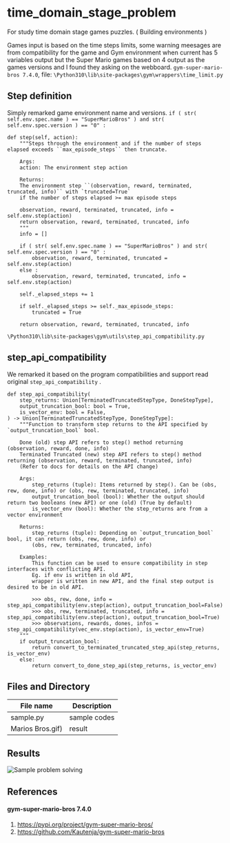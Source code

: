 # time_domain_stage_problem

For study time domain stage games puzzles. ( Building environments )

Games input is based on the time steps limits, some warning meesages are from compatibility for the game and Gym environment when current has 5 variables output but the Super Mario games based on 4 output as the games versions and I found they asking on the webboard. ```gym-super-mario-bros 7.4.0```, file: ```\Python310\lib\site-packages\gym\wrappers\time_limit.py```

## Step definition ##

Simply remarked game environment name and versions. ```if ( str( self.env.spec.name ) == "SuperMarioBros" ) and str( self.env.spec.version ) == "0" :```

```
def step(self, action):
    """Steps through the environment and if the number of steps elapsed exceeds ``max_episode_steps`` then truncate.

    Args:
    action: The environment step action

    Returns:
    The environment step ``(observation, reward, terminated, truncated, info)`` with `truncated=True`
    if the number of steps elapsed >= max episode steps

    observation, reward, terminated, truncated, info = self.env.step(action)
    return observation, reward, terminated, truncated, info
    """
    info = []
	
    if ( str( self.env.spec.name ) == "SuperMarioBros" ) and str( self.env.spec.version ) == "0" :
        observation, reward, terminated, truncated = self.env.step(action)
    else :	
        observation, reward, terminated, truncated, info = self.env.step(action)
		
    self._elapsed_steps += 1

    if self._elapsed_steps >= self._max_episode_steps:
        truncated = True
    
    return observation, reward, terminated, truncated, info
```

```\Python310\lib\site-packages\gym\utils\step_api_compatibility.py ```

## step_api_compatibility ##

We remarked it based on the program compatibilities and support read original ```step_api_compatibility``` .

```
def step_api_compatibility(
    step_returns: Union[TerminatedTruncatedStepType, DoneStepType],
    output_truncation_bool: bool = True,
    is_vector_env: bool = False,
) -> Union[TerminatedTruncatedStepType, DoneStepType]:
    """Function to transform step returns to the API specified by `output_truncation_bool` bool.

    Done (old) step API refers to step() method returning (observation, reward, done, info)
    Terminated Truncated (new) step API refers to step() method returning (observation, reward, terminated, truncated, info)
    (Refer to docs for details on the API change)

    Args:
        step_returns (tuple): Items returned by step(). Can be (obs, rew, done, info) or (obs, rew, terminated, truncated, info)
        output_truncation_bool (bool): Whether the output should return two booleans (new API) or one (old) (True by default)
        is_vector_env (bool): Whether the step_returns are from a vector environment

    Returns:
        step_returns (tuple): Depending on `output_truncation_bool` bool, it can return (obs, rew, done, info) or 
        (obs, rew, terminated, truncated, info)

    Examples:
        This function can be used to ensure compatibility in step interfaces with conflicting API. 
        Eg. if env is written in old API,
        wrapper is written in new API, and the final step output is desired to be in old API.

        >>> obs, rew, done, info = step_api_compatibility(env.step(action), output_truncation_bool=False)
        >>> obs, rew, terminated, truncated, info = step_api_compatibility(env.step(action), output_truncation_bool=True)
        >>> observations, rewards, dones, infos = step_api_compatibility(vec_env.step(action), is_vector_env=True)
    """
    if output_truncation_bool:
        return convert_to_terminated_truncated_step_api(step_returns, is_vector_env)
    else:
        return convert_to_done_step_api(step_returns, is_vector_env)
```

## Files and Directory ##

| File name | Description |
|--- |--- |
| sample.py | sample codes |
| Marios Bros.gif) | result |

## Results ##

![Sample problem solving](https://github.com/jkaewprateep/time_domain_stage_problem/blob/main/Marios%20Bros.gif "Sample problem solving")

## References ##

#### gym-super-mario-bros 7.4.0 ####

1. https://pypi.org/project/gym-super-mario-bros/
2. https://github.com/Kautenja/gym-super-mario-bros

